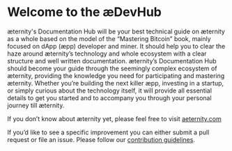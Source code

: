# Welcome to the æDevHub

æternity's Documentation Hub will be your best technical guide on æternity as a whole based on the model of the “Mastering Bitcoin” book, mainly focused on dApp (æpp) developer and miner. It should help you to clear the haze around æternity’s technology and whole ecosystem with a clear structure and well written documentation. æternity’s Documentation Hub should become your guide through the seemingly complex ecosystem of æternity, providing the knowledge you need for participating and mastering æternity. Whether you’re building the next killer æpp, investing in a startup, or simply curious about the technology itself, it will provide all essential details to get you started and to accompany you through your personal journey till æternity.

If you don’t know about æternity yet, please feel free to visit [aeternity.com](https://aeternity.com/)

If you’d like to see a specific improvement you can either submit a pull request or file an issue.
Please follow our [contribution guidelines](https://github.com/aeternity/aeternity/blob/master/CONTRIBUTING.md).
